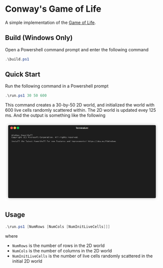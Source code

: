 # Conway's Game of Life

A simple implementation of the [Game of Life](https://en.wikipedia.org/wiki/Conway%27s_Game_of_Life).

## Build (Windows Only)

Open a Powershell command prompt and enter the following command
```ps1
.\build.ps1
```

## Quick Start

Run the following command in a Powershell prompt
```ps1
.\run.ps1 30 50 600
```
This command creates a 30-by-50 2D world, and initialized the world with 600 live cells randomly scattered within. The 2D world is updated evey 125 ms. And the output is something like the following

![Demo](./media/render1715062751484.gif)

## Usage

```ps1
.\run.ps1 [NumRows [NumCols [NumInitLiveCells]]]
```

where 
- `NumRows` is the number of rows in the 2D world
- `NumCols` is the number of columns in the 2D world
- `NumInitLiveCells` is the number of live cells randomly scattered in the initial 2D world